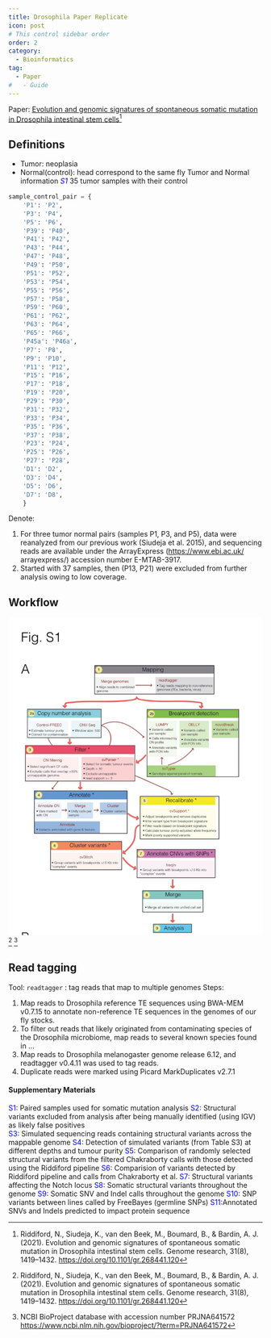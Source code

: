 ```yaml
---
title: Drosophila Paper Replicate
icon: post
# This control sidebar order
order: 2
category:
  - Bioinformatics
tag:
  - Paper
#   - Guide
---
```


Paper: [Evolution and genomic signatures of spontaneous
somatic mutation in Drosophila intestinal stem cells](https://genome.cshlp.org/content/31/8/1419.full.pdf+html)[^2021Riddiford]

## Definitions
- Tumor: neoplasia
- Normal(control): head correspond to the same fly
Tumor and Normal information <span style="color:blue">*S1* </span>
35 tumor samples with their control
```python
sample_control_pair = {
    'P1': 'P2',
    'P3': 'P4',
    'P5': 'P6',
    'P39': 'P40',
    'P41': 'P42',
    'P43': 'P44',
    'P47': 'P48',
    'P49': 'P50',
    'P51': 'P52',
    'P53': 'P54',
    'P55': 'P56',
    'P57': 'P58',
    'P59': 'P60',
    'P61': 'P62',
    'P63': 'P64',
    'P65': 'P66',
    'P45a': 'P46a',
    'P7': 'P8',
    'P9': 'P10',
    'P11': 'P12',
    'P15': 'P16',
    'P17': 'P18',
    'P19': 'P20',
    'P29': 'P30',
    'P31': 'P32',
    'P33': 'P34',
    'P35': 'P36',
    'P37': 'P38',
    'P23': 'P24',
    'P25': 'P26',
    'P27': 'P28',
    'D1': 'D2',
    'D3': 'D4',
    'D5': 'D6',
    'D7': 'D8',
    }
```
Denote:
1. For three tumor normal pairs (samples P1, P3, and P5), data were reanalyzed from our previous work (Siudeja et al. 2015), and sequencing reads are available under the ArrayExpress (https://www.ebi.ac.uk/
arrayexpress/) accession number E-MTAB-3917.
1. Started with 37 samples, then (P13, P21) were excluded
from further analysis owing to low coverage.

## Workflow
![S1A](fig/GemomeResearch_S1A.jpeg)[^2021Riddiford]
[^Data]

## Read tagging
Tool: `readtagger` : tag reads that map to multiple genomes
Steps:
1. Map reads to Drosophila reference TE sequences using BWA-MEM v0.7.15 to annotate non-reference TE sequences in the genomes of our fly stocks.
2. To filter out reads that likely originated from
contaminating species of the Drosophila microbiome, map reads to several known species found in ...
3. Map reads to Drosophila melanogaster genome release 6.12, and readtagger v0.4.11 was used to tag
reads.
4. Duplicate reads were marked using Picard MarkDuplicates v2.7.1

#### Supplementary Materials
<font color=Blue>S1</font>: Paired samples used for somatic mutation analysis
<font color=Blue>S2</font>: Structural variants excluded from analysis after being manually identified (using IGV) as likely false positives  
<font color=Blue>S3</font>: Simulated sequencing reads containing structural variants across the mappable genome 
<font color=Blue>S4</font>: Detection of simulated variants (from Table S3) at different depths and tumour purity
<font color=Blue>S5</font>: Comparison of randomly selected structural variants from the filtered Chakraborty calls with those detected using the Riddiford pipeline
<font color=Blue>S6</font>: Comparision of variants detected by Riddiford pipeline and calls from Chakraborty et al.
<font color=Blue>S7</font>: Structural variants affecting the Notch locus
<font color=Blue>S8</font>: Somatic structural variants throughout the genome
<font color=Blue>S9</font>: Somatic SNV and Indel calls throughout the genome
<font color=Blue>S10</font>: SNP variants between lines called by FreeBayes (germline SNPs)
<font color=Blue>S11</font>:Annotated SNVs and Indels predicted to impact protein sequence



[^2021Riddiford]: Riddiford, N., Siudeja, K., van den Beek, M., Boumard, B., & Bardin, A. J. (2021). Evolution and genomic signatures of spontaneous somatic mutation in Drosophila intestinal stem cells. Genome research, 31(8), 1419–1432. https://doi.org/10.1101/gr.268441.120

[^Data]: NCBI BioProject database with accession number PRJNA641572 https://www.ncbi.nlm.nih.gov/bioproject/?term=PRJNA641572